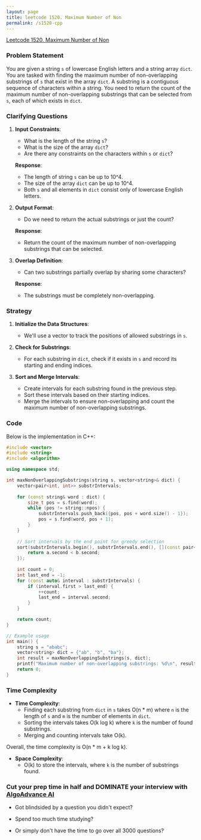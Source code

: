 ```yaml
---
layout: page
title: leetcode 1520. Maximum Number of Non
permalink: /s1520-cpp
---
```

[Leetcode 1520. Maximum Number of Non](https://algoadvance.github.io/algoadvance/l1520)
### Problem Statement

You are given a string `s` of lowercase English letters and a string array `dict`. You are tasked with finding the maximum number of non-overlapping substrings of `s` that exist in the array `dict`. A substring is a contiguous sequence of characters within a string. You need to return the count of the maximum number of non-overlapping substrings that can be selected from `s`, each of which exists in `dict`.

### Clarifying Questions
1. **Input Constraints**: 
    - What is the length of the string `s`?
    - What is the size of the array `dict`?
    - Are there any constraints on the characters within `s` or `dict`?
  
   **Response**: 
    - The length of string `s` can be up to 10^4.
    - The size of the array `dict` can be up to 10^4.
    - Both `s` and all elements in `dict` consist only of lowercase English letters.

2. **Output Format**:
    - Do we need to return the actual substrings or just the count?
    
   **Response**:
    - Return the count of the maximum number of non-overlapping substrings that can be selected.

3. **Overlap Definition**:
    - Can two substrings partially overlap by sharing some characters?
    
   **Response**:
    - The substrings must be completely non-overlapping.

### Strategy
1. **Initialize the Data Structures**:
   - We'll use a vector to track the positions of allowed substrings in `s`.
  
2. **Check for Substrings**:
   - For each substring in `dict`, check if it exists in `s` and record its starting and ending indices.
  
3. **Sort and Merge Intervals**:
   - Create intervals for each substring found in the previous step.
   - Sort these intervals based on their starting indices.
   - Merge the intervals to ensure non-overlapping and count the maximum number of non-overlapping substrings.

### Code
Below is the implementation in C++:

```cpp
#include <vector>
#include <string>
#include <algorithm>

using namespace std;

int maxNonOverlappingSubstrings(string s, vector<string>& dict) {
    vector<pair<int, int>> substrIntervals;
    
    for (const string& word : dict) {
        size_t pos = s.find(word);
        while (pos != string::npos) {
            substrIntervals.push_back({pos, pos + word.size() - 1});
            pos = s.find(word, pos + 1);
        }
    }
    
    // Sort intervals by the end point for greedy selection
    sort(substrIntervals.begin(), substrIntervals.end(), [](const pair<int, int>& a, const pair<int, int>& b) {
        return a.second < b.second;
    });
    
    int count = 0;
    int last_end = -1;
    for (const auto& interval : substrIntervals) {
        if (interval.first > last_end) {
            ++count;
            last_end = interval.second;
        }
    }

    return count;
}

// Example usage
int main() {
    string s = "ababc";
    vector<string> dict = {"ab", "b", "ba"};
    int result = maxNonOverlappingSubstrings(s, dict);
    printf("Maximum number of non-overlapping substrings: %d\n", result);  // Output: 3
    return 0;
}
```

### Time Complexity
- **Time Complexity**: 
  - Finding each substring from `dict` in `s` takes O(n * m) where `n` is the length of `s` and `m` is the number of elements in `dict`.
  - Sorting the intervals takes O(k log k) where `k` is the number of found substrings.
  - Merging and counting intervals take O(k).

Overall, the time complexity is O(n * m + k log k).

- **Space Complexity**: 
  - O(k) to store the intervals, where `k` is the number of substrings found.


### Cut your prep time in half and DOMINATE your interview with [AlgoAdvance AI](https://algoAdvance.com)

- Got blindsided by a question you didn't expect?

- Spend too much time studying?

- Or simply don't have the time to go over all 3000 questions?

